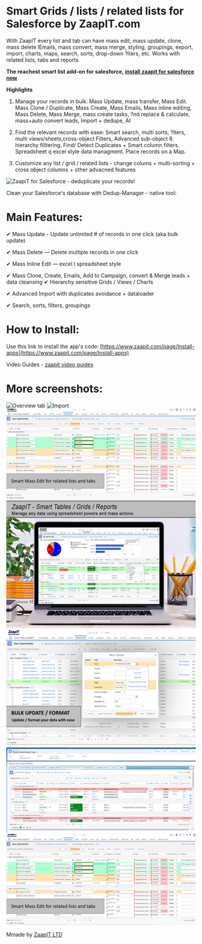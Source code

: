 # Smart Grids  / lists / related lists for Salesforce by ZaapIT.com

With ZaapIT every list and tab can have mass edit, mass update, clone, mass delete lEmails, mass convert, mass merge, styling, groupings, export, import, charts, maps, search, sorts, drop-down ?lters, etc. Works with related lists, tabs and reports 

**The reachest smart list add-on for salesforce, [install zaapit for salesforce now ](https://www.zaapit.com/page/Install-apps)**


**Highlights** 

1. Manage your records in bulk: Mass Update, mass transfer, Mass Edit. Mass Clone / Duplicate, Mass Create, Mass Emails, Mass inline editing, Mass Delete, Mass Merge, mass create tasks, ?nd replace & calculate, mass+auto convert leads, Import + dedupe, AI

2. Find the relevant records with ease: Smart search, multi sorts, ?lters, multi views/sheets,cross-object Filters, Advanced sub-object 8. hierarchy filltering. Find/ Detect Duplicates +  Smart column filters. Spreadsheet q excel style data managment. Place records on a Map.

3. Customize any list / grid / related lists - change colums + multi-sorting + cross object columns + other advacned features

![ZaapiT for Salesforce - deduplicate your records!](/screenshots/merge_job_custom_dedupe.jpg "Salesforce native Data Cleansing app")

Clean your Salesforce's database with Dedup-Manager - native tool:

# Main Features:

✔ Mass Update - Update unlimited # of records in one click (aka bulk update)

✔ Mass Delete — Delete multiple records in one click

✔ Mass Inline Edit — excel I spreadsheet style

✔ Mass Clone, Create, Emails, Add to Campaign, convert & Merge leads + data cleansing
✔
Hierarchy sensitive Grids / Views / Charts   

✔ Advanced Import with duplicates avoidance + dataloader

✔ Search, sorts, filters, groupings


# How to Install:

Use this link to install the app's code: [https://www.zaapit.com/page/Install-apps](https://www.zaapit.com/page/Install-apps)

Video Guides -  [zaapit video guides](http://www.zaapit.com/page/Videos)

# More screenshots:

![Overview tab](/screenshots/dedup-global-overview.jpg "Overview tab")
![Import](/screenshots/advanced-import36.jpg.jpg "import")
![Smart lists](/screenshots/smart-tables-lightning2v1.jpg "Smart lists")
![Smart tabs overview](/screenshots/manage_data_hero_laptop_smart_tables-feb-2023-v3_1200.jpg "Smart tabs overview")
![Smart Mass Update](/screenshots/mass_update_26022023.jpg "Smart Mass Update")
![Smart Mass Update](/screenshots/inline_edit_for_related_list_sep_2019.jpg "Smart Related Lists")
![Smart tabs inline edit](/screenshots/smart-tables-lightning2v1.jpg "Smart tabs inline edit")

Mmade by [ZaapIT LTD](http://www.zaapit.com)
